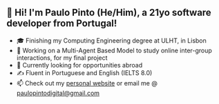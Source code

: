 ## 👋 Hi! I'm Paulo Pinto (He/Him), a 21yo software developer from Portugal!

- 🎓 Finishing my Computing Engineering degree at ULHT, in Lisbon
- 🧫 Working on a Multi-Agent Based Model to study online inter-group interactions, for my final project
- 🌱 Currently looking for opportunities abroad
- ✍ Fluent in Portuguese and English (IELTS 8.0)
- 📫 Check out my [personal website](https://www.paulopintodigital.pt) or email me @ paulopintodigital@gmail.com
